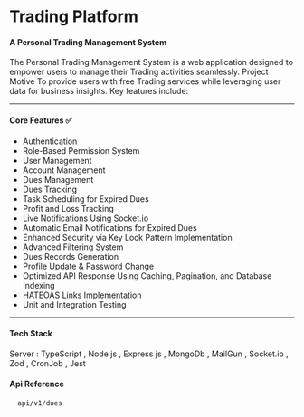 # Trading Platform

#### A Personal Trading Management System

The Personal Trading Management System is a web application designed to empower users to manage their Trading activities seamlessly. 
Project Motive To provide users with free Trading services while leveraging user data for business insights. Key features include:

<hr>

#### Core Features ✅
 + Authentication
 + Role-Based Permission System
 + User Management
 + Account Management
 + Dues Management
 + Dues Tracking
 + Task Scheduling for Expired Dues
 + Profit and Loss Tracking
 + Live Notifications Using Socket.io
 + Automatic Email Notifications for Expired Dues
 + Enhanced Security via Key Lock Pattern Implementation
 + Advanced Filtering System
 + Dues Records Generation
 + Profile Update & Password Change
 + Optimized API Response Using Caching, Pagination, and Database Indexing
 + HATEOAS Links Implementation
 + Unit and Integration Testing

<hr>

#### Tech Stack
Server : TypeScript ,  Node js , Express js , MongoDb , MailGun , Socket.io , Zod , CronJob , Jest

#### Api Reference

```
  api/v1/dues
```
